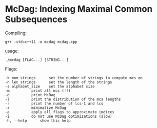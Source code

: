 # McDag: Indexing Maximal Common Subsequences

Compiling: 
```shell
g++ -std=c++11 -o mcdag mcdag.cpp
```

usage:

	./mcdag [FLAG...] [STRING...]


Flags:

	-k num_strings		set the number of strings to compute mcs on
	-n len_strings		set the length of the strings
	-s alphabet_size	set the alphabet size
	-m			print all mcs (!!)
	-d			print McDag
	-l			print the distribution of the mcs lengths
	-r			print the number of lcs-1 and lcs
	-z			minimalize McDag
	-a			apply all flags to approximate indices
	-i			do not use McDag optimizations (slow)
	-h, --help		show this help


